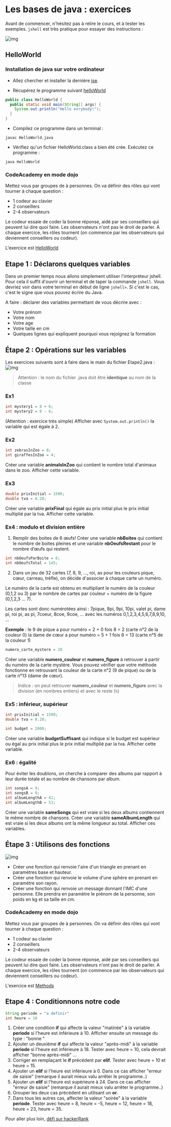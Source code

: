 # Les bases de java : exercices

Avant de commencer, n'hésitez pas à relire le cours, et à tester les exemples. `jshell` est très pratique pour essayer des instructions :

![img](jshell.gif)

## HelloWorld

### Installation de java sur votre ordinateur

- Allez chercher et installer la dernière [jse](https://www.oracle.com/technetwork/java/javase/downloads/jdk13-downloads-5672538.html).

- Récupérez le programme suivant [helloWorld](HelloWorld.java)
```java
public class HelloWorld {
  public static void main(String[] args) {
    System.out.println("Hello evrybody!");
  }
}
```

- Compilez ce programme dans un terminal :
```shell
javac HelloWorld.java
```

- Vérifiez qu'un fichier HelloWorld.class a bien été crée. Exécutez ce programme :
```shell
java HelloWorld
```


### CodeAcademy en mode dojo

Mettez vous par groupes de à personnes. On va définir des rôles qui vont tourner à chaque question :
- 1 codeur au clavier
- 2 conseillers
- 2-4 observateurs

Le codeur essaie de coder la bonne réponse, aidé par ses conseillers qui peuvent lui dire quoi faire. Les observateurs n'ont pas le droit de parler. A chaque exercice, les rôles tournent (on commence par les observateurs qui deviennent conseillers ou codeur).

L'exercice est [HelloWorld](https://www.codecademy.com/courses/learn-java/lessons/hello-world-java)

## Etape 1 : Déclarons quelques variables

Dans un premier temps nous allons simplement utiliser l'interpréteur jshell. Pour cela il suffit d'ouvrir un terminal et de taper la commande `jshell`. Vous devriez voir dans votre terminal en début de ligne `jshell>`. Si c'est le cas, c'est le signe que vous pouvez écrire du Java.

A faire : déclarer des variables permettant de vous décrire avec :

- Votre prénom
- Votre nom
- Votre age
- Votre taille en cm
- Quelques lignes qui expliquent pourquoi vous rejoignez la formation

## Étape 2 : Opérations sur les variables

Les exercices suivants sont à faire dans le main du fichier Etape2.java :
![img](etape2.gif)

> Attention : le nom du fichier .java doit être **identique** au nom de la classe

### Ex1
```java
int mystery1 = 8 + 6;
int mystery2 = 8 - 6;
```
(Attention : exercice très simple) Afficher avec `System.out.println()` la variable qui est égale à 2.

### Ex2
```java
int zebrasInZoo = 8;
int giraffesInZoo = 4;
```
Créer une variable **animalsInZoo** qui contient le nombre total d'animaux dans le zoo. Afficher cette variable.

### Ex3
```java
double prixInitial = 1500;
double tva = 0.20;
```
Créer une variable **prixFinal** qui égale au prix initial plus le prix initial multiplié par la tva. Afficher cette variable.

### Ex4 : modulo et division entière
1. Remplir des boites de 6 œufs! Créer une variable **nbBoites** qui contient le nombre de boites pleines et une variable **nbOeufsRestant** pour le nombre d’œufs qui restent.

```java
int nbOeufsParBoite = 6;
int nbOeufsTotal = 145;
```

2. Dans un jeu de 32 cartes (7, 8, 9, ..., roi, as pour les couleurs pique, cœur, carreau, trèfle), on décide d'associer à chaque carte un numéro.

Le numéro de la carte est obtenu en multipliant le numéro de la couleur (0,1,2 ou 3) par le nombre de cartes par couleur + numéro de la figure (0,1,2,3 ... 7).

Les cartes sont donc numérotées ainsi :
7pique, 8pi, 9pi, 10pi, valet pi, dame pi, roi pi, as pi, 7coeur, 8coe, 9coe, ... avec les numéros 0,1,2,3,4,5,6,7,8,9,10, ...

**Exemple** :
le 9 de pique a pour numéro = 2 + 0 fois 8 = 2 (carte n°2 de la couleur 0)
la dame de cœur a pour numéro = 5 + 1 fois 8 = 13 (carte n°5 de la couleur 1)

```java
numero_carte_mystere = 28
```

Créer une variable **numero_couleur** et **numero_figure** à retrouver à partir du numéro de la carte mystère. Vous pouvez vérifier que votre méthode fonctionne en retrouvant la couleur de la carte n°2 (9 de pique) ou de la carte n°13 (dame de cœur).

> Indice : on peut retrouver **numero_couleur** et **numero_figure** avec la division (en nombres entiers) et avec le reste (`%`)

### Ex5 : inférieur, supérieur
```java
int prixInitial = 1500;
double tva = 0.20;

int budget = 2000;
```
Créer une variable **budgetSuffisant** qui indique si le budget est supérieur ou égal au prix initial plus le prix initial multiplié par la tva. Afficher cette variable.

### Ex6 : égalité
Pour éviter les doublons, on cherche à comparer des albums par rapport à leur durée totale et au nombre de chansons par album.

```java
int songsA = 9;
int songsB = 9;
int albumLengthA = 41;
int albumLengthB = 53;
```
Créer une variable **sameSongs** qui est vraie si les deux albums contiennent le même nombre de chansons.
Créer une variable **sameAlbumLength** qui est vraie si les deux albums ont la même longueur au total. Afficher ces variables.

## Étape 3 : Utilisons des fonctions

![img](etape3.gif)

- Créer une fonction qui renvoie l'aire d'un triangle en prenant en paramètres base et hauteur.
- Créer une fonction qui renvoie le volume d'une sphère en prenant en paramètre son rayon.
- Créer une fonction qui renvoie un message donnant l'IMC d'une personne. Elle prendra en paramètre le prénom de la personne, son poids en kg et sa taille en cm.

### CodeAcademy en mode dojo

Mettez vous par groupes de à personnes. On va définir des rôles qui vont tourner à chaque question :
- 1 codeur au clavier
- 2 conseillers
- 2-4 observateurs

Le codeur essaie de coder la bonne réponse, aidé par ses conseillers qui peuvent lui dire quoi faire. Les observateurs n'ont pas le droit de parler. A chaque exercice, les rôles tournent (on commence par les observateurs qui deviennent conseillers ou codeur).

L'exercice est [Methods](https://www.codecademy.com/courses/learn-java/lessons/learn-java-methods/)


## Etape 4 : Conditionnons notre code

```java
String periode = "a definir"
int heure = 10
```

1. Créer une condition **if** qui affecte la valeur "matinée" à la variable **periode** si l'heure est inférieure à 10. Afficher ensuite un message du type : "bonne <periode>"
2. Ajouter un deuxième **if** qui affecte la valeur "après-midi" à la variable **periode** si l'heure est inférieure à 18. Tester avec heure = 10, cela devrait afficher "bonne après-midi" ...
3. Corriger en remplaçant le **if** précédent par **elif**. Tester avec heure = 10 et heure = 15.
4. Ajouter un **elif** si l'heure est inférieure à 0. Dans ce cas afficher "erreur de saisie" (remarque il aurait mieux valu arrêter le programme..)
5. Ajouter un **elif** si l'heure est supérieure à 24. Dans ce cas afficher "erreur de saisie" (remarque il aurait mieux valu arrêter le programme..)
6. Grouper les deux cas précédent en utilisant un **or**.
7. Dans tous les autres cas, affecter la valeur "soirée" à la variable **periode**. Tester avec heure = 8, heure = -5, heure = 12, heure = 18, heure = 23, heure = 35.


Pour aller plus loin, [défi sur hackerRank](https://www.hackerrank.com/challenges/java-if-else/problem)
